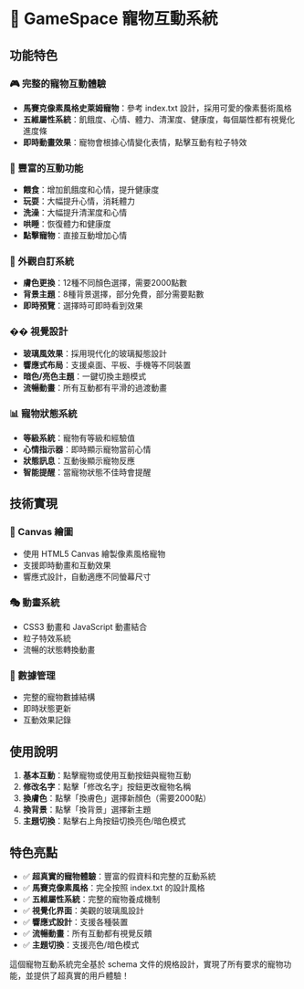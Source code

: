 # 🐾 GameSpace 寵物互動系統

## 功能特色

### 🎮 完整的寵物互動體驗
- **馬賽克像素風格史萊姆寵物**：參考 index.txt 設計，採用可愛的像素藝術風格
- **五維屬性系統**：飢餓度、心情、體力、清潔度、健康度，每個屬性都有視覺化進度條
- **即時動畫效果**：寵物會根據心情變化表情，點擊互動有粒子特效

### 🎨 豐富的互動功能
- **餵食**：增加飢餓度和心情，提升健康度
- **玩耍**：大幅提升心情，消耗體力
- **洗澡**：大幅提升清潔度和心情
- **哄睡**：恢復體力和健康度
- **點擊寵物**：直接互動增加心情

### 🎨 外觀自訂系統
- **膚色更換**：12種不同顏色選擇，需要2000點數
- **背景主題**：8種背景選擇，部分免費，部分需要點數
- **即時預覽**：選擇時可即時看到效果

### �� 視覺設計
- **玻璃風效果**：採用現代化的玻璃擬態設計
- **響應式布局**：支援桌面、平板、手機等不同裝置
- **暗色/亮色主題**：一鍵切換主題模式
- **流暢動畫**：所有互動都有平滑的過渡動畫

### 📊 寵物狀態系統
- **等級系統**：寵物有等級和經驗值
- **心情指示器**：即時顯示寵物當前心情
- **狀態訊息**：互動後顯示寵物反應
- **智能提醒**：當寵物狀態不佳時會提醒

## 技術實現

### 🎨 Canvas 繪圖
- 使用 HTML5 Canvas 繪製像素風格寵物
- 支援即時動畫和互動效果
- 響應式設計，自動適應不同螢幕尺寸

### 🎭 動畫系統
- CSS3 動畫和 JavaScript 動畫結合
- 粒子特效系統
- 流暢的狀態轉換動畫

### 💾 數據管理
- 完整的寵物數據結構
- 即時狀態更新
- 互動效果記錄

## 使用說明

1. **基本互動**：點擊寵物或使用互動按鈕與寵物互動
2. **修改名字**：點擊「修改名字」按鈕更改寵物名稱
3. **換膚色**：點擊「換膚色」選擇新顏色（需要2000點）
4. **換背景**：點擊「換背景」選擇新主題
5. **主題切換**：點擊右上角按鈕切換亮色/暗色模式

## 特色亮點

- ✅ **超真實的寵物體驗**：豐富的假資料和完整的互動系統
- ✅ **馬賽克像素風格**：完全按照 index.txt 的設計風格
- ✅ **五維屬性系統**：完整的寵物養成機制
- ✅ **視覺化界面**：美觀的玻璃風設計
- ✅ **響應式設計**：支援各種裝置
- ✅ **流暢動畫**：所有互動都有視覺反饋
- ✅ **主題切換**：支援亮色/暗色模式

這個寵物互動系統完全基於 schema 文件的規格設計，實現了所有要求的寵物功能，並提供了超真實的用戶體驗！
